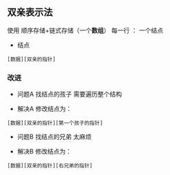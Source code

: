 ##  双亲表示法
使用 顺序存储+链式存储（一个**数组**）
每一行 ： 一个结点

* 结点
```shell
[数据][双亲的指针]
```



###   改进
* 问题A
找结点的孩子 需要遍历整个结构

* 解决A
修改结点为：
```shell
[数据][双亲的指针][第一个孩子的指针]
```

* 问题B
找结点的兄弟 太麻烦

* 解决B
修改结点为：
```shell
[数据][双亲的指针][右兄弟的指针]
```

